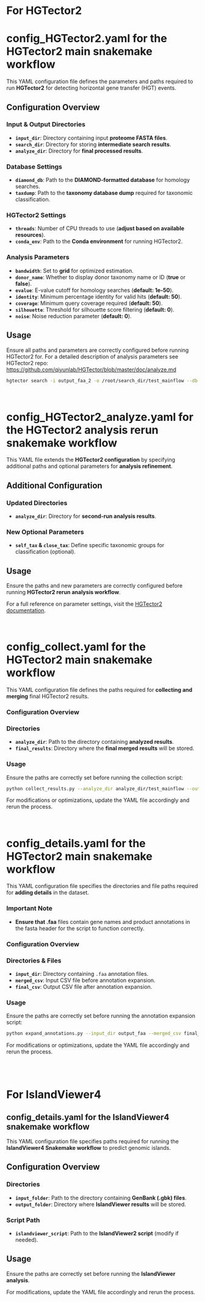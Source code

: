 # For HGTector2 


# config_HGTector2.yaml for the HGTector2 main snakemake workflow
This YAML configuration file defines the parameters and paths required to run **HGTector2** for detecting horizontal gene transfer (HGT) events.

## Configuration Overview

### Input & Output Directories
- **`input_dir`**: Directory containing input **proteome FASTA files**.
- **`search_dir`**: Directory for storing **intermediate search results**.
- **`analyze_dir`**: Directory for **final processed results**.

### Database Settings
- **`diamond_db`**: Path to the **DIAMOND-formatted database** for homology searches.
- **`taxdump`**: Path to the **taxonomy database dump** required for taxonomic classification.

### HGTector2 Settings
- **`threads`**: Number of CPU threads to use (**adjust based on available resources**).
- **`conda_env`**: Path to the **Conda environment** for running HGTector2.

### Analysis Parameters
- **`bandwidth`**: Set to **grid** for optimized estimation.
- **`donor_name`**: Whether to display donor taxonomy name or ID (**true** or **false**).
- **`evalue`**: E-value cutoff for homology searches (**default: 1e-50**).
- **`identity`**: Minimum percentage identity for valid hits (**default: 50**).
- **`coverage`**: Minimum query coverage required (**default: 50**).
- **`silhouette`**: Threshold for silhouette score filtering (**default: 0**).
- **`noise`**: Noise reduction parameter (**default: 0**).

## Usage
Ensure all paths and parameters are correctly configured before running HGTector2 for. For a detailed description of analysis parameters see HGTector2 repo: https://github.com/qiyunlab/HGTector/blob/master/doc/analyze.md

```bash
hgtector search -i output_faa_2 -o /root/search_dir/test_mainflow --db /root/database/diamond/db/db.dmnd --threads 7
```
<br>

# config_HGTector2_analyze.yaml for the HGTector2 analysis rerun snakemake workflow

This YAML file extends the **HGTector2 configuration** by specifying additional paths and optional parameters for **analysis refinement**.

## Additional Configuration

### Updated Directories
- **`analyze_dir`**: Directory for **second-run analysis results**.

### New Optional Parameters
- **`self_tax` & `close_tax`**: Define specific taxonomic groups for classification (optional).

## Usage
Ensure the paths and new parameters are correctly configured before running **HGTector2 rerun analysis workflow**.

For a full reference on parameter settings, visit the [HGTector2 documentation](https://github.com/qiyunlab/HGTector/blob/master/doc/analyze.md).

<br>

# config_collect.yaml for the HGTector2 main snakemake workflow
This YAML configuration file defines the paths required for **collecting and merging** final HGTector2 results.

### Configuration Overview

### Directories
- **`analyze_dir`**: Path to the directory containing **analyzed results**.
- **`final_results`**: Directory where the **final merged results** will be stored.

### Usage
Ensure the paths are correctly set before running the collection script:

```bash
python collect_results.py --analyze_dir analyze_dir/test_mainflow --output final_results/final_test
```

For modifications or optimizations, update the YAML file accordingly and rerun the process.

<br>

# config_details.yaml for the HGTector2 main snakemake workflow

This YAML configuration file specifies the directories and file paths required for **adding details** in the dataset.

### Important Note

- **Ensure that .faa** files contain gene names and product annotations in the fasta header for the script to function correctly.

### Configuration Overview

### Directories & Files

- **`input_dir`**: Directory containing `.faa` annotation files.
- **`merged_csv`**: Input CSV file before annotation expansion.
- **`final_csv`**: Output CSV file after annotation expansion.

### Usage

Ensure the paths are correctly set before running the annotation expansion script:

```bash
python expand_annotations.py --input_dir output_faa --merged_csv final_results/final_test/merged_results.csv --output final_results/final_test/final_output.csv
```

For modifications or optimizations, update the YAML file accordingly and rerun the process.

<br>
<br>

# For IslandViewer4

## config_details.yaml for the IslandViewer4 snakemake workflow

This YAML configuration file specifies paths required for running the **IslandViewer4 Snakemake workflow** to predict genomic islands.

## Configuration Overview

### Directories
- **`input_folder`**: Path to the directory containing **GenBank (.gbk) files**.
- **`output_folder`**: Directory where **IslandViewer results** will be stored.

### Script Path
- **`islandviewer_script`**: Path to the **IslandViewer2 script** (modify if needed).

## Usage
Ensure the paths are correctly set before running the **IslandViewer analysis**.

For modifications, update the YAML file accordingly and rerun the process.









